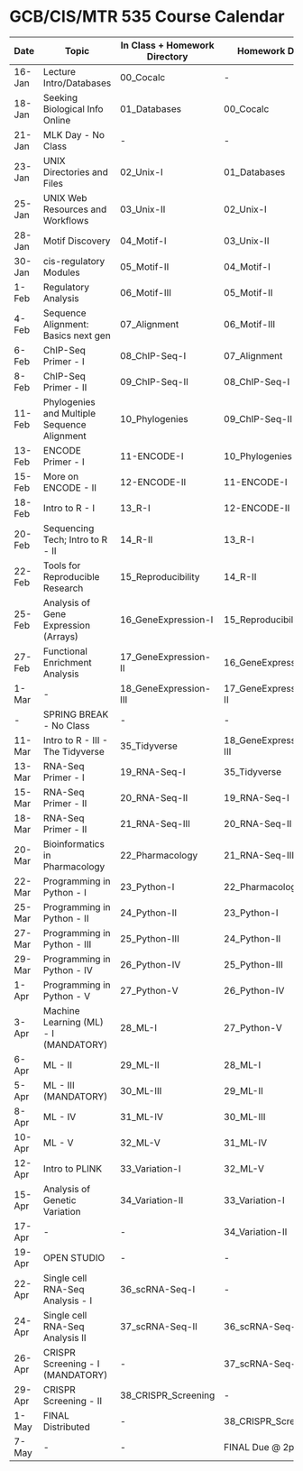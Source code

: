 # GCB/CIS/MTR 535 Course Calendar

| Date   | Topic                                       | In Class + Homework Directory | Homework Due          |
|--------|---------------------------------------------|-------------------------------|-----------------------|
| 16-Jan | Lecture Intro/Databases                     | 00_Cocalc                     | -                     |
| 18-Jan | Seeking Biological Info Online              | 01_Databases                  | 00_Cocalc             |
| 21-Jan | MLK Day - No Class                          | -                             | -                     |
| 23-Jan | UNIX Directories and Files                  | 02_Unix-I                     | 01_Databases          |
| 25-Jan | UNIX Web Resources and Workflows            | 03_Unix-II                    | 02_Unix-I             |
| 28-Jan | Motif Discovery                             | 04_Motif-I                    | 03_Unix-II            |
| 30-Jan | cis-regulatory Modules                      | 05_Motif-II                   | 04_Motif-I            |
| 1-Feb  | Regulatory Analysis                         | 06_Motif-III                  | 05_Motif-II           |
| 4-Feb  | Sequence Alignment: Basics next gen         | 07_Alignment                  | 06_Motif-III          |
| 6-Feb  | ChIP-Seq Primer - I                         | 08_ChIP-Seq-I                 | 07_Alignment          |
| 8-Feb  | ChIP-Seq Primer - II                        | 09_ChIP-Seq-II                | 08_ChIP-Seq-I         |
| 11-Feb | Phylogenies and Multiple Sequence Alignment | 10_Phylogenies                | 09_ChIP-Seq-II        |
| 13-Feb | ENCODE Primer - I                           | 11-ENCODE-I                   | 10_Phylogenies        |
| 15-Feb | More on ENCODE - II                         | 12-ENCODE-II                  | 11-ENCODE-I           |
| 18-Feb | Intro to R - I                              | 13_R-I                        | 12-ENCODE-II          |
| 20-Feb | Sequencing Tech; Intro to R - II            | 14_R-II                       | 13_R-I                |
| 22-Feb | Tools for Reproducible Research             | 15_Reproducibility            | 14_R-II               |
| 25-Feb | Analysis of Gene Expression (Arrays)        | 16_GeneExpression-I           | 15_Reproducibility    |
| 27-Feb | Functional Enrichment Analysis              | 17_GeneExpression-II          | 16_GeneExpression-I   |
| 1-Mar  | -                                           | 18_GeneExpression-III         | 17_GeneExpression-II  |
| -      | SPRING BREAK - No Class                     | -                             | -                     |
| 11-Mar | Intro to R - III - The Tidyverse            | 35_Tidyverse                  | 18_GeneExpression-III |
| 13-Mar | RNA-Seq Primer - I                          | 19_RNA-Seq-I                  | 35_Tidyverse          |
| 15-Mar | RNA-Seq Primer - II                         | 20_RNA-Seq-II                 | 19_RNA-Seq-I          |
| 18-Mar | RNA-Seq Primer - II                         | 21_RNA-Seq-III                | 20_RNA-Seq-II         |
| 20-Mar | Bioinformatics in Pharmacology              | 22_Pharmacology               | 21_RNA-Seq-III        |
| 22-Mar | Programming in Python - I                   | 23_Python-I                   | 22_Pharmacology       |
| 25-Mar | Programming in Python - II                  | 24_Python-II                  | 23_Python-I           |
| 27-Mar | Programming in Python - III                 | 25_Python-III                 | 24_Python-II          |
| 29-Mar | Programming in Python - IV                  | 26_Python-IV                  | 25_Python-III         |
| 1-Apr  | Programming in Python - V                   | 27_Python-V                   | 26_Python-IV          |
| 3-Apr  | Machine Learning (ML) - I (MANDATORY)       | 28_ML-I                       | 27_Python-V           |
| 6-Apr  | ML - II                                     | 29_ML-II                      | 28_ML-I               |
| 5-Apr  | ML - III (MANDATORY)                        | 30_ML-III                     | 29_ML-II              |
| 8-Apr  | ML - IV                                     | 31_ML-IV                      | 30_ML-III             |
| 10-Apr | ML - V                                      | 32_ML-V                       | 31_ML-IV              |
| 12-Apr | Intro to PLINK                              | 33_Variation-I                | 32_ML-V               |
| 15-Apr | Analysis of Genetic Variation               | 34_Variation-II               | 33_Variation-I        |
| 17-Apr | -                                           | -                             | 34_Variation-II       |
| 19-Apr | OPEN STUDIO                                 | -                             | -                     |
| 22-Apr | Single cell RNA-Seq Analysis - I            | 36_scRNA-Seq-I                | -                     |
| 24-Apr | Single cell RNA-Seq Analysis II             | 37_scRNA-Seq-II               | 36_scRNA-Seq-I        |
| 26-Apr | CRISPR Screening - I  (MANDATORY)           | -                             | 37_scRNA-Seq-II       |
| 29-Apr | CRISPR Screening - II                       | 38_CRISPR_Screening           | -                     |
| 1-May  | FINAL Distributed                           | -                             | 38_CRISPR_Screening   |
| 7-May  | -                                           | -                             | FINAL Due @ 2pm       |
